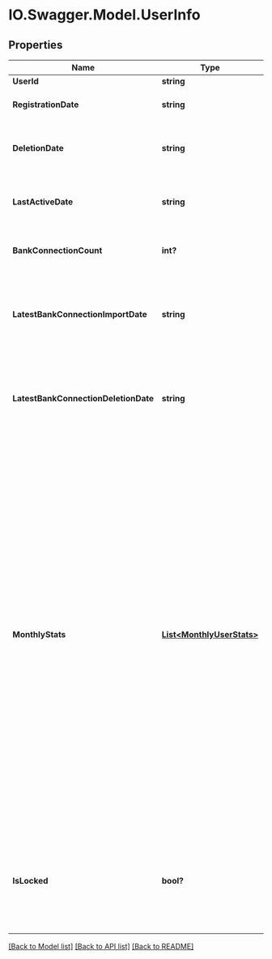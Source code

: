 # IO.Swagger.Model.UserInfo
## Properties

Name | Type | Description | Notes
------------ | ------------- | ------------- | -------------
**UserId** | **string** | User&#39;s identifier | 
**RegistrationDate** | **string** | User&#39;s registration date, in the format &#39;YYYY-MM-DD&#39; | 
**DeletionDate** | **string** | User&#39;s deletion date, in the format &#39;YYYY-MM-DD&#39;. May be null if the user has not been deleted. | [optional] 
**LastActiveDate** | **string** | User&#39;s last active date, in the format &#39;YYYY-MM-DD&#39;. May be null if the user has not yet logged in. | [optional] 
**BankConnectionCount** | **int?** | Number of bank connections that currently exist for this user. | 
**LatestBankConnectionImportDate** | **string** | Latest date of when a bank connection was imported for this user, in the format &#39;YYYY-MM-DD&#39;. This field is null when there has never been a bank connection import. | [optional] 
**LatestBankConnectionDeletionDate** | **string** | Latest date of when a bank connection was deleted for this user, in the format &#39;YYYY-MM-DD&#39;. This field is null when there has never been a bank connection deletion. | [optional] 
**MonthlyStats** | [**List&lt;MonthlyUserStats&gt;**](MonthlyUserStats.md) | Additional information about the user&#39;s data or activities, broken down in months. The list will by default contain an entry for each month starting with the month of when the user was registered, up to the current month. The date range may vary when you have limited it in the request. &lt;br/&gt;&lt;br/&gt;Please note:&lt;br/&gt;&amp;bull; this field is only set when &#39;includeMonthlyStats&#39; &#x3D; true, otherwise it will be null.&lt;br/&gt;&amp;bull; the list is always ordered from the latest month first, to the oldest month last.&lt;br/&gt;&amp;bull; the list will never contain an entry for a month that was prior to the month of when the user was registered, or after the month of when the user was deleted, even when you have explicitly set a respective date range. This means that the list may be empty if you are requesting a date range where the user didn&#39;t exist yet, or didn&#39;t exist any longer. | [optional] 
**IsLocked** | **bool?** | Whether the user is currently locked (for further information, see the &#39;maxUserLoginAttempts&#39; setting in your client&#39;s configuration). Note that deleted users will always have this field set to &#39;false&#39;. | [optional] 

[[Back to Model list]](../README.md#documentation-for-models) [[Back to API list]](../README.md#documentation-for-api-endpoints) [[Back to README]](../README.md)

